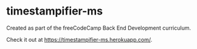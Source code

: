 # timestampifier-ms
Created as part of the freeCodeCamp Back End Development curriculum.

Check it out at https://timestampifier-ms.herokuapp.com/.
